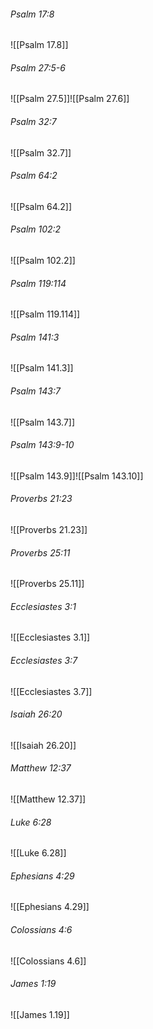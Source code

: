 ###### Psalm 17:8

![[Psalm 17.8]]

###### Psalm 27:5-6

![[Psalm 27.5]]![[Psalm 27.6]]

###### Psalm 32:7

![[Psalm 32.7]]

###### Psalm 64:2

![[Psalm 64.2]]

###### Psalm 102:2

![[Psalm 102.2]]

###### Psalm 119:114

![[Psalm 119.114]]

###### Psalm 141:3

![[Psalm 141.3]]

###### Psalm 143:7

![[Psalm 143.7]]

###### Psalm 143:9-10

![[Psalm 143.9]]![[Psalm 143.10]]

###### Proverbs 21:23

![[Proverbs 21.23]]

###### Proverbs 25:11

![[Proverbs 25.11]]

###### Ecclesiastes 3:1

![[Ecclesiastes 3.1]]

###### Ecclesiastes 3:7

![[Ecclesiastes 3.7]]

###### Isaiah 26:20

![[Isaiah 26.20]]

###### Matthew 12:37

![[Matthew 12.37]]

###### Luke 6:28

![[Luke 6.28]]

###### Ephesians 4:29

![[Ephesians 4.29]]

###### Colossians 4:6

![[Colossians 4.6]]

###### James 1:19

![[James 1.19]]